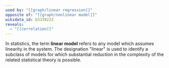 ```yaml
---
used by: "[[graph/linear regression]]"
opposite of: "[[graph/nonlinear model]]"
wikidata_id: Q3339222
reveals:
  - "[[correlation]]"
---
```

In statistics, the term **linear model** refers to any model which assumes linearity in the system. The designation "linear" is used to identify a subclass of models for which substantial reduction in the complexity of the related statistical theory is possible.


